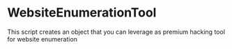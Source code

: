 # WebsiteEnumerationTool
This script creates an object that you can leverage as premium hacking tool for website enumeration
